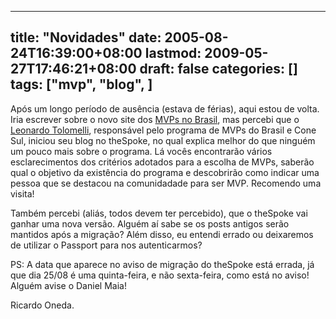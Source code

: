 
---
title: "Novidades"
date: 2005-08-24T16:39:00+08:00
lastmod: 2009-05-27T17:46:21+08:00
draft: false
categories: []
tags: ["mvp", "blog", ]
---


Após um longo período de ausência (estava de férias), aqui estou de volta. Iria escrever sobre o novo site dos [MVPs no Brasil](http://www.microsoft.com/brasil/mvp/default.mspx "MVPs do Brasil"), mas percebi que o [Leonardo Tolomelli](http://thespoke.net/blogs/leotolo/default.aspx "Blog do Leonardo Tolomelli"), responsável pelo programa de MVPs do Brasil e Cone Sul, iniciou seu blog no theSpoke, no qual explica melhor do que ninguém um pouco mais sobre o programa. Lá vocês encontrarão vários esclarecimentos dos critérios adotados para a escolha de MVPs, saberão qual o objetivo da existência do programa e descobrirão como indicar uma pessoa que se destacou na comunidadade para ser MVP. Recomendo uma visita!  

Também percebi (aliás, todos devem ter percebido), que o theSpoke vai ganhar uma nova versão. Alguém aí sabe se os posts antigos serão mantidos após a migração? Além disso, eu entendi errado ou deixaremos de utilizar o Passport para nos autenticarmos?  

PS: A data que aparece no aviso de migração do theSpoke está errada, já que dia 25/08 é uma quinta-feira, e não sexta-feira, como está no aviso! Alguém avise o Daniel Maia!  

Ricardo Oneda.  

